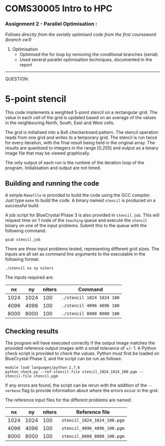 # **COMS30005 Intro to HPC**

### Assignment 2 - Parallel Optimisation :

*Follows directly from the serially optimised code from the first courseword (branch cw1)*

1. Optimisation
	- Optimised the for loop by removing the conditional branches (serial)
	- Used several parallel optimisation techniques, documented in the report 

----------------------------------------------------------------------------------------------------------------
QUESTION:

# 5-point stencil

This code implements a weighted 5-point stencil on a rectangular grid.
The value in each cell of the grid is updated based on an average of the values in the neighbouring North, South, East and West cells.

The grid is initialised into a 8x8 checkerboard pattern.
The stencil operation reads from one grid and writes to a temporary grid.
The stencil is run twice for every iteration, with the final result being held in the original array.
The results are quantised to integers in the range [0,255] and output as a binary image file that may be viewed graphically.

The only output of each run is the runtime of the iteration loop of the program.
Initialisation and output are not timed.

## Building and running the code

A simple `Makefile` is provided to build the code using the GCC compiler.
Just type `make` to build the code.
A binary named `stencil` is produced on a successful build.

A job script for BlueCrystal Phase 3 is also provided in `stencil.job`.
This will request time on 1 node of the `teaching` queue and execute the `stencil` binary on one of the input problems.
Submit this to the queue with the following command:

    qsub stencil.job


There are *three* input problems tested, representing different grid sizes.
The inputs are all set as command line arguments to the executable in the following format:

    ./stencil nx ny niters

The inputs required are:

| nx   | ny   | niters | Command                   |
| ---- | ---- | ------ | ------------------------- |
| 1024 | 1024 | 100    | `./stencil 1024 1024 100` |
| 4096 | 4096 | 100    | `./stencil 4096 4096 100` |
| 8000 | 8000 | 100    | `./stencil 8000 8000 100` |

## Checking results

The program will have executed correctly if the output image matches the provided reference output images with a small tolerance of +/- 1.
A Python check script is provided to check the values.
Python must first be loaded on BlueCrystal Phase 3, and the script can be run as follows:

    module load languages/python-2.7.6
    python check.py --ref-stencil-file stencil_1024_1024_100.pgm --stencil-file stencil.pgm

If any errors are found, the script can be rerun with the addition of the `--verbose` flag to provide information about where the errors occur in the grid.

The reference input files for the different problems are named:

| nx   | ny   | niters | Reference file              |
| ---- | ---- | ------ | --------------------------- |
| 1024 | 1024 | 100    | `stencil_1024_1024_100.pgm` |
| 4096 | 4096 | 100    | `stencil_4096_4096_100.pgm` |
| 8000 | 8000 | 100    | `stencil_8000_8000_100.pgm` |
